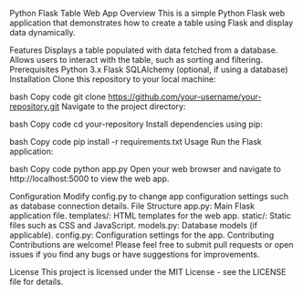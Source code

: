 Python Flask Table Web App
Overview
This is a simple Python Flask web application that demonstrates how to create a table using Flask and display data dynamically.

Features
Displays a table populated with data fetched from a database.
Allows users to interact with the table, such as sorting and filtering.
Prerequisites
Python 3.x
Flask
SQLAlchemy (optional, if using a database)
Installation
Clone this repository to your local machine:

bash
Copy code
git clone https://github.com/your-username/your-repository.git
Navigate to the project directory:

bash
Copy code
cd your-repository
Install dependencies using pip:

bash
Copy code
pip install -r requirements.txt
Usage
Run the Flask application:

bash
Copy code
python app.py
Open your web browser and navigate to http://localhost:5000 to view the web app.

Configuration
Modify config.py to change app configuration settings such as database connection details.
File Structure
app.py: Main Flask application file.
templates/: HTML templates for the web app.
static/: Static files such as CSS and JavaScript.
models.py: Database models (if applicable).
config.py: Configuration settings for the app.
Contributing
Contributions are welcome! Please feel free to submit pull requests or open issues if you find any bugs or have suggestions for improvements.

License
This project is licensed under the MIT License - see the LICENSE file for details.

